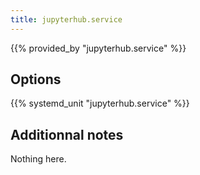 ```yaml
---
title: jupyterhub.service
---
```


{{% provided_by "jupyterhub.service" %}}

## Options

{{% systemd_unit "jupyterhub.service" %}}

## Additionnal notes

Nothing here.